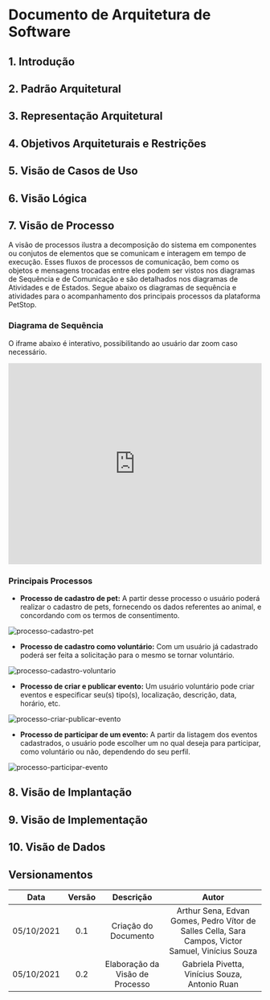 # Documento de Arquitetura de Software

<!--
    Diagrama de Classes, Sequencia, Pacotes, Componentes, Colab, Atividades, Visão de Casos de Uso, Dados, Contexto

    Não fizemos: Context, Casos de Uso
    Fizemos: Componentes, processos, dados
-->

## 1. Introdução

<!-- Finalidade Escopo -->

## 2. Padrão Arquitetural

<!-- MVC, exemplo model view e controller -->
<!-- Extra Middleware Pipeline -->

## 3. Representação Arquitetural

<!-- Diagrama de Contexto, texnologias -->

## 4. Objetivos Arquiteturais e Restrições

## 5. Visão de Casos de Uso

## 6. Visão Lógica

<!-- Classe, Componentes, Pacotes(?) -->

## 7. Visão de Processo

A visão de processos ilustra a decomposição do sistema em componentes ou conjutos de elementos que se comunicam e interagem em tempo de execução. Esses fluxos de processos de comunicação, bem como os objetos e mensagens trocadas entre eles podem ser vistos nos diagramas de Sequência e de Comunicação e são detalhados nos diagramas de Atividades e de Estados. Segue abaixo os diagramas de sequência e atividades para o acompanhamento dos principais processos da plataforma PetStop.

### Diagrama de Sequência

O iframe abaixo é interativo, possibilitando ao usuário dar zoom caso necessário.

<iframe frameborder="0" style="width:100%;height:25rem;" src="https://viewer.diagrams.net/?highlight=0000ff&edit=_blank&layers=1&nav=1&title=Diagrama_Sequ%C3%AAncia#Uhttps%3A%2F%2Fdrive.google.com%2Fuc%3Fid%3D1W0I4-NwEozkM1UQvEjn2z9sgut-EHgtJ%26export%3Ddownload"></iframe>

### Principais Processos

- **Processo de cadastro de pet:** A partir desse processo o usuário poderá realizar o cadastro de pets, fornecendo os dados referentes ao animal, e concordando com os termos de consentimento.

![processo-cadastro-pet](../images/atividades_cadastrar_pets.png) 

- **Processo de cadastro como voluntário:** Com um usuário já cadastrado poderá ser feita a solicitação para o mesmo se tornar voluntário.

![processo-cadastro-voluntario](../images/atividades_ser_voluntario.png)

- **Processo de criar e publicar evento:** Um usuário voluntário pode criar eventos e especificar seu(s) tipo(s), localização, descrição, data, horário, etc.

![processo-criar-publicar-evento](../images/atividades_criar_eventos.png)

- **Processo de participar de um evento:** A partir da listagem dos eventos cadastrados, o usuário pode escolher um no qual deseja para participar, como voluntário ou não, dependendo do seu perfil.

![processo-participar-evento](../images/atividades_eventos.png)



## 8. Visão de Implantação

<!-- Devops -->

## 9. Visão de Implementação

<!-- Classes -->

## 10. Visão de Dados

<!-- Exemplos das models etc, DER, DLD -->

## Versionamentos

|    Data    | Versão |      Descrição       |                                               Autor                                               |
| :--------: | :----: | :------------------: | :-----------------------------------------------------------------------------------------------: |
| 05/10/2021 |  0.1   | Criação do Documento | Arthur Sena, Edvan Gomes, Pedro Vítor de Salles Cella, Sara Campos, Victor Samuel, Vinícius Souza |
| 05/10/2021 |  0.2   | Elaboração da Visão de Processo | Gabriela Pivetta, Vinícius Souza, Antonio Ruan |


